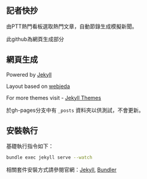 ## 記者快抄
由PTT熱門看板選取熱門文章，自動節錄生成模擬新聞。

此github為網頁生成部分

## 網頁生成
Powered by [Jekyll](https://jekyllrb.com/)

Layout based on [webjeda](http://webjeda.com/cards)

For more themes visit - [Jekyll Themes](https://jekyll-themes.com)

於gh-pages分支中有 `_posts` 資料夾以供測試，不會更新。

## 安裝執行
基礎執行指令如下：
```sh
bundle exec jekyll serve --watch
```

相關套件安裝方式請參閱官網：[Jekyll](https://jekyllrb.com/), [Bundler](http://bundler.io/)
